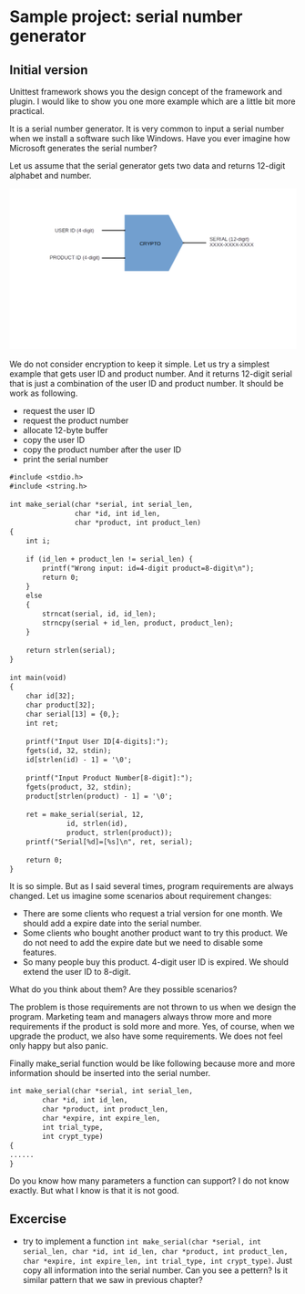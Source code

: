 # Sample project: serial number generator

## Initial version

Unittest framework shows you the design concept of the framework and plugin.
I would like to show you one more example which are a little bit more practical.

It is a serial number generator.
It is very common to input a serial number when we install a software such like Windows.
Have you ever imagine how Microsoft generates the serial number?

Let us assume that the serial generator gets two data and returns 12-digit alphabet and number.

![serial1](/serial1.png)

We do not consider encryption to keep it simple.
Let us try a simplest example that gets user ID and product number.
And it returns 12-digit serial that is just a combination of the user ID and product number.
It should be work as following.
* request the user ID
* request the product number
* allocate 12-byte buffer
* copy the user ID
* copy the product number after the user ID
* print the serial number

```
#include <stdio.h>
#include <string.h>

int make_serial(char *serial, int serial_len,
                char *id, int id_len,
                char *product, int product_len)
{
	int i;
    
	if (id_len + product_len != serial_len) {
		printf("Wrong input: id=4-digit product=8-digit\n");
		return 0;
	}
	else
	{
		strncat(serial, id, id_len);
		strncpy(serial + id_len, product, product_len);
	}

	return strlen(serial);
}

int main(void)
{
	char id[32];
	char product[32];
	char serial[13] = {0,};
	int ret;
    
	printf("Input User ID[4-digits]:");
	fgets(id, 32, stdin);
	id[strlen(id) - 1] = '\0';

	printf("Input Product Number[8-digit]:");
	fgets(product, 32, stdin);
	product[strlen(product) - 1] = '\0';

	ret = make_serial(serial, 12,
			  id, strlen(id),
			  product, strlen(product));
	printf("Serial[%d]=[%s]\n", ret, serial);
    
	return 0;
}
```

It is so simple.
But as I said several times, program requirements are always changed.
Let us imagine some scenarios about requirement changes:
* There are some clients who request a trial version for one month. We should add a expire date into the serial number.
* Some clients who bought another product want to try this product. We do not need to add the expire date but we need to disable some features.
* So many people buy this product. 4-digit user ID is expired. We should extend the user ID to 8-digit.

What do you think about them? Are they possible scenarios?

The problem is those requirements are not thrown to us when we design the program.
Marketing team and managers always throw more and more requirements if the product is sold more and more.
Yes, of course, when we upgrade the product, we also have some requirements.
We does not feel only happy but also panic.

Finally make_serial function would be like following because more and more information should be inserted into the serial number.

```
int make_serial(char *serial, int serial_len,
		char *id, int id_len,
		char *product, int product_len,
		char *expire, int expire_len,
		int trial_type,
		int crypt_type)
{
......
}
```
Do you know how many parameters a function can support?
I do not know exactly.
But what I know is that it is not good.

## Excercise
* try to implement a function ``int make_serial(char *serial, int serial_len, char *id, int id_len, char *product, int product_len, char *expire, int expire_len, int trial_type, int crypt_type)``. Just copy all information into the serial number. Can you see a pettern? Is it similar pattern that we saw in previous chapter?
